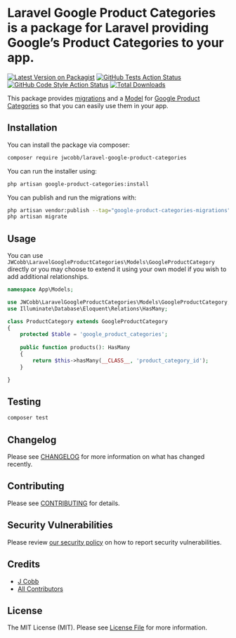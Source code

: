 # Laravel Google Product Categories is a package for Laravel providing Google’s Product Categories to your app.

[![Latest Version on Packagist](https://img.shields.io/packagist/v/jwcobb/laravel-google-product-categories.svg?style=flat-square)](https://packagist.org/packages/jwcobb/laravel-google-product-categories)
[![GitHub Tests Action Status](https://img.shields.io/github/actions/workflow/status/jwcobb/laravel-google-product-categories/run-tests.yml?branch=main&label=tests&style=flat-square)](https://github.com/jwcobb/laravel-google-product-categories/actions?query=workflow%3Arun-tests+branch%3Amain)
[![GitHub Code Style Action Status](https://img.shields.io/github/actions/workflow/status/jwcobb/laravel-google-product-categories/fix-php-code-style-issues.yml?branch=main&label=code%20style&style=flat-square)](https://github.com/jwcobb/laravel-google-product-categories/actions?query=workflow%3A"Fix+PHP+code+style+issues"+branch%3Amain)
[![Total Downloads](https://img.shields.io/packagist/dt/jwcobb/laravel-google-product-categories.svg?style=flat-square)](https://packagist.org/packages/jwcobb/laravel-google-product-categories)

This package provides [migrations](database/migrations) and a [Model](src/Models/GoogleProductCategory.php) for [Google Product Categories](https://support.google.com/merchants/answer/6324436?hl=en) so that you can easily use them in your app.

## Installation

You can install the package via composer:

```bash
composer require jwcobb/laravel-google-product-categories
```

You can run the installer using:

```bash
php artisan google-product-categories:install
```

You can publish and run the migrations with:

```bash
php artisan vendor:publish --tag="google-product-categories-migrations"
php artisan migrate
```


## Usage
You can use `JWCobb\LaravelGoogleProductCategories\Models\GoogleProductCategory` directly or you may choose to extend it using your own model if you wish to add additional relationships.
```php
namespace App\Models;

use JWCobb\LaravelGoogleProductCategories\Models\GoogleProductCategory;
use Illuminate\Database\Eloquent\Relations\HasMany;

class ProductCategory extends GoogleProductCategory
{
    protected $table = 'google_product_categories';
    
    public function products(): HasMany
    {
        return $this->hasMany(__CLASS__, 'product_category_id');
    }

}
```

## Testing

```bash
composer test
```

## Changelog

Please see [CHANGELOG](CHANGELOG.md) for more information on what has changed recently.

## Contributing

Please see [CONTRIBUTING](CONTRIBUTING.md) for details.

## Security Vulnerabilities

Please review [our security policy](../../security/policy) on how to report security vulnerabilities.

## Credits

- [J Cobb](https://github.com/jwcobb)
- [All Contributors](../../contributors)

## License

The MIT License (MIT). Please see [License File](LICENSE.md) for more information.
